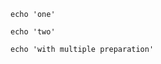 ```bash,prepare=one
echo 'one'
```

```bash,use=one,prepare=two
echo 'two'
```

```bash,use=two,exec
echo 'with multiple preparation'
```